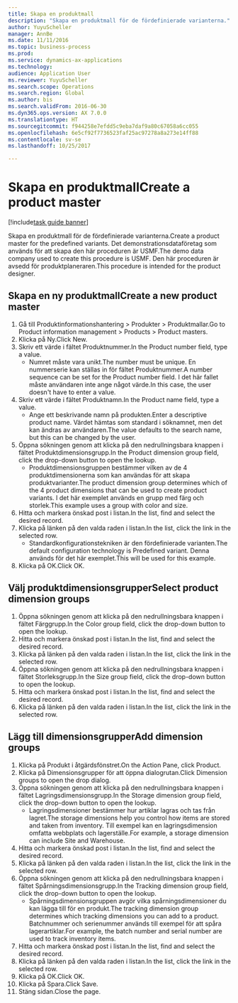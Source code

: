 ```yaml
--- 
title: Skapa en produktmall
description: "Skapa en produktmall för de fördefinierade varianterna."
author: YuyuScheller
manager: AnnBe
ms.date: 11/11/2016
ms.topic: business-process
ms.prod: 
ms.service: dynamics-ax-applications
ms.technology: 
audience: Application User
ms.reviewer: YuyuScheller
ms.search.scope: Operations
ms.search.region: Global
ms.author: bis
ms.search.validFrom: 2016-06-30
ms.dyn365.ops.version: AX 7.0.0
ms.translationtype: HT
ms.sourcegitcommit: f944258e7efdd5c9eba7daf9a80c67058a6cc055
ms.openlocfilehash: 6e5cf92f7736523faf25ac97278a8a273e14ff88
ms.contentlocale: sv-se
ms.lasthandoff: 10/25/2017

---
```

# <a name="create-a-product-master"></a><span data-ttu-id="c9fbe-103">Skapa en produktmall</span><span class="sxs-lookup"><span data-stu-id="c9fbe-103">Create a product master</span></span>

[!include[task guide banner](../../includes/task-guide-banner.md)]

<span data-ttu-id="c9fbe-104">Skapa en produktmall för de fördefinierade varianterna.</span><span class="sxs-lookup"><span data-stu-id="c9fbe-104">Create a product master for the predefined variants.</span></span> <span data-ttu-id="c9fbe-105">Det demonstrationsdataföretag som används för att skapa den här proceduren är USMF.</span><span class="sxs-lookup"><span data-stu-id="c9fbe-105">The demo data company used to create this procedure is USMF.</span></span> <span data-ttu-id="c9fbe-106">Den här proceduren är avsedd för produktplaneraren.</span><span class="sxs-lookup"><span data-stu-id="c9fbe-106">This procedure is intended for the product designer.</span></span>


## <a name="create-a-new-product-master"></a><span data-ttu-id="c9fbe-107">Skapa en ny produktmall</span><span class="sxs-lookup"><span data-stu-id="c9fbe-107">Create a new product master</span></span>
1. <span data-ttu-id="c9fbe-108">Gå till Produktinformationshantering > Produkter > Produktmallar.</span><span class="sxs-lookup"><span data-stu-id="c9fbe-108">Go to Product information management > Products > Product masters.</span></span>
2. <span data-ttu-id="c9fbe-109">Klicka på Ny.</span><span class="sxs-lookup"><span data-stu-id="c9fbe-109">Click New.</span></span>
3. <span data-ttu-id="c9fbe-110">Skriv ett värde i fältet Produktnummer.</span><span class="sxs-lookup"><span data-stu-id="c9fbe-110">In the Product number field, type a value.</span></span>
    * <span data-ttu-id="c9fbe-111">Numret måste vara unikt.</span><span class="sxs-lookup"><span data-stu-id="c9fbe-111">The number must be unique.</span></span> <span data-ttu-id="c9fbe-112">En nummerserie kan ställas in för fältet Produktnummer.</span><span class="sxs-lookup"><span data-stu-id="c9fbe-112">A number sequence can be set for the Product number field.</span></span> <span data-ttu-id="c9fbe-113">I det här fallet måste användaren inte ange något värde.</span><span class="sxs-lookup"><span data-stu-id="c9fbe-113">In this case, the user doesn't have to enter a value.</span></span>  
4. <span data-ttu-id="c9fbe-114">Skriv ett värde i fältet Produktnamn.</span><span class="sxs-lookup"><span data-stu-id="c9fbe-114">In the Product name field, type a value.</span></span>
    * <span data-ttu-id="c9fbe-115">Ange ett beskrivande namn på produkten.</span><span class="sxs-lookup"><span data-stu-id="c9fbe-115">Enter a descriptive product name.</span></span> <span data-ttu-id="c9fbe-116">Värdet hämtas som standard i söknamnet, men det kan ändras av användaren.</span><span class="sxs-lookup"><span data-stu-id="c9fbe-116">The value defaults to the search name, but this can be changed by the user.</span></span>  
5. <span data-ttu-id="c9fbe-117">Öppna sökningen genom att klicka på den nedrullningsbara knappen i fältet Produktdimensionsgrupp.</span><span class="sxs-lookup"><span data-stu-id="c9fbe-117">In the Product dimension group field, click the drop-down button to open the lookup.</span></span>
    * <span data-ttu-id="c9fbe-118">Produktdimensionsgruppen bestämmer vilken av de 4 produktdimensionerna som kan användas för att skapa produktvarianter.</span><span class="sxs-lookup"><span data-stu-id="c9fbe-118">The product dimension group determines which of the 4 product dimensions that can be used to create product variants.</span></span> <span data-ttu-id="c9fbe-119">I det här exemplet används en grupp med färg och storlek.</span><span class="sxs-lookup"><span data-stu-id="c9fbe-119">This example uses a group with color and size.</span></span>  
6. <span data-ttu-id="c9fbe-120">Hitta och markera önskad post i listan.</span><span class="sxs-lookup"><span data-stu-id="c9fbe-120">In the list, find and select the desired record.</span></span>
7. <span data-ttu-id="c9fbe-121">Klicka på länken på den valda raden i listan.</span><span class="sxs-lookup"><span data-stu-id="c9fbe-121">In the list, click the link in the selected row.</span></span>
    * <span data-ttu-id="c9fbe-122">Standardkonfigurationstekniken är den fördefinierade varianten.</span><span class="sxs-lookup"><span data-stu-id="c9fbe-122">The default configuration technology is Predefined variant.</span></span> <span data-ttu-id="c9fbe-123">Denna används för det här exemplet.</span><span class="sxs-lookup"><span data-stu-id="c9fbe-123">This will be used for this example.</span></span>  
8. <span data-ttu-id="c9fbe-124">Klicka på OK.</span><span class="sxs-lookup"><span data-stu-id="c9fbe-124">Click OK.</span></span>

## <a name="select-product-dimension-groups"></a><span data-ttu-id="c9fbe-125">Välj produktdimensionsgrupper</span><span class="sxs-lookup"><span data-stu-id="c9fbe-125">Select product dimension groups</span></span>
1. <span data-ttu-id="c9fbe-126">Öppna sökningen genom att klicka på den nedrullningsbara knappen i fältet Färggrupp.</span><span class="sxs-lookup"><span data-stu-id="c9fbe-126">In the Color group field, click the drop-down button to open the lookup.</span></span>
2. <span data-ttu-id="c9fbe-127">Hitta och markera önskad post i listan.</span><span class="sxs-lookup"><span data-stu-id="c9fbe-127">In the list, find and select the desired record.</span></span>
3. <span data-ttu-id="c9fbe-128">Klicka på länken på den valda raden i listan.</span><span class="sxs-lookup"><span data-stu-id="c9fbe-128">In the list, click the link in the selected row.</span></span>
4. <span data-ttu-id="c9fbe-129">Öppna sökningen genom att klicka på den nedrullningsbara knappen i fältet Storleksgrupp.</span><span class="sxs-lookup"><span data-stu-id="c9fbe-129">In the Size group field, click the drop-down button to open the lookup.</span></span>
5. <span data-ttu-id="c9fbe-130">Hitta och markera önskad post i listan.</span><span class="sxs-lookup"><span data-stu-id="c9fbe-130">In the list, find and select the desired record.</span></span>
6. <span data-ttu-id="c9fbe-131">Klicka på länken på den valda raden i listan.</span><span class="sxs-lookup"><span data-stu-id="c9fbe-131">In the list, click the link in the selected row.</span></span>

## <a name="add-dimension-groups"></a><span data-ttu-id="c9fbe-132">Lägg till dimensionsgrupper</span><span class="sxs-lookup"><span data-stu-id="c9fbe-132">Add dimension groups</span></span>
1. <span data-ttu-id="c9fbe-133">Klicka på Produkt i åtgärdsfönstret.</span><span class="sxs-lookup"><span data-stu-id="c9fbe-133">On the Action Pane, click Product.</span></span>
2. <span data-ttu-id="c9fbe-134">Klicka på Dimensionsgrupper för att öppna dialogrutan.</span><span class="sxs-lookup"><span data-stu-id="c9fbe-134">Click Dimension groups to open the drop dialog.</span></span>
3. <span data-ttu-id="c9fbe-135">Öppna sökningen genom att klicka på den nedrullningsbara knappen i fältet Lagringsdimensionsgrupp.</span><span class="sxs-lookup"><span data-stu-id="c9fbe-135">In the Storage dimension group field, click the drop-down button to open the lookup.</span></span>
    * <span data-ttu-id="c9fbe-136">Lagringsdimensioner bestämmer hur artiklar lagras och tas från lagret.</span><span class="sxs-lookup"><span data-stu-id="c9fbe-136">The storage dimensions help you control how items are stored and taken from inventory.</span></span> <span data-ttu-id="c9fbe-137">Till exempel kan en lagringsdimension omfatta webbplats och lagerställe.</span><span class="sxs-lookup"><span data-stu-id="c9fbe-137">For example, a storage dimension can include Site and Warehouse.</span></span>  
4. <span data-ttu-id="c9fbe-138">Hitta och markera önskad post i listan.</span><span class="sxs-lookup"><span data-stu-id="c9fbe-138">In the list, find and select the desired record.</span></span>
5. <span data-ttu-id="c9fbe-139">Klicka på länken på den valda raden i listan.</span><span class="sxs-lookup"><span data-stu-id="c9fbe-139">In the list, click the link in the selected row.</span></span>
6. <span data-ttu-id="c9fbe-140">Öppna sökningen genom att klicka på den nedrullningsbara knappen i fältet Spårningsdimensionsgrupp.</span><span class="sxs-lookup"><span data-stu-id="c9fbe-140">In the Tracking dimension group field, click the drop-down button to open the lookup.</span></span>
    * <span data-ttu-id="c9fbe-141">Spårningsdimensionsgruppen avgör vilka spårningsdimensioner du kan lägga till för en produkt.</span><span class="sxs-lookup"><span data-stu-id="c9fbe-141">The tracking dimension group determines which tracking dimensions you can add to a product.</span></span> <span data-ttu-id="c9fbe-142">Batchnummer och serienummer används till exempel för att spåra lagerartiklar.</span><span class="sxs-lookup"><span data-stu-id="c9fbe-142">For example, the batch number and serial number are used to track inventory items.</span></span>  
7. <span data-ttu-id="c9fbe-143">Hitta och markera önskad post i listan.</span><span class="sxs-lookup"><span data-stu-id="c9fbe-143">In the list, find and select the desired record.</span></span>
8. <span data-ttu-id="c9fbe-144">Klicka på länken på den valda raden i listan.</span><span class="sxs-lookup"><span data-stu-id="c9fbe-144">In the list, click the link in the selected row.</span></span>
9. <span data-ttu-id="c9fbe-145">Klicka på OK.</span><span class="sxs-lookup"><span data-stu-id="c9fbe-145">Click OK.</span></span>
10. <span data-ttu-id="c9fbe-146">Klicka på Spara.</span><span class="sxs-lookup"><span data-stu-id="c9fbe-146">Click Save.</span></span>
11. <span data-ttu-id="c9fbe-147">Stäng sidan.</span><span class="sxs-lookup"><span data-stu-id="c9fbe-147">Close the page.</span></span>



